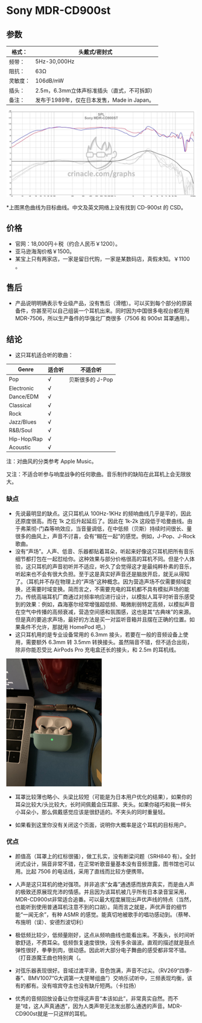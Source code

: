 # Sony MDR-CD900st

## 参数

| 格式：   | 头戴式/密封式         |
| ------- | -------------------------------- |
| 频带：   | 5Hz-30,000Hz                        |
| 阻抗：   | 63Ω                                   |
| 灵敏度：   | 106dB/mW                           |
| 插头：   | 2.5m，6.3mm立体声标准插头（直式，不可拆卸） |
| 备注：   | 发布于1989年，仅在日本发售，Made in Japan。   |

![img](MDR-CD900st使用体验.assets/CD900ST.jpg)

\*上图黑色曲线为目标曲线。中文及英文网络上没有找到 CD-900st 的 CSD。

## 价格

* 官网：18,000円＋税（约合人民币￥1200）。
* 亚马逊海淘价格￥1500。
* 某宝上只有两家店，一家是留日代购，一家是某数码店，真假未知。￥1100 。

## 售后

* 产品说明明确表示专业级产品，没有售后（滑稽）。可以买到每个部分的原装备件，你甚至可以自己组装一个耳机出来。同时因为中国很多电视台都在用 MDR-7506，所以生产备件的华强北厂商很多（7506 和 900st 耳罩通用）。

## 结论

* 这只耳机适合听的歌曲：

| Genre       | 适合听 | 不适合听         |
| ----------- | ------ | ---------------- |
| Pop         | √      | 贝斯很多的 J-Pop |
| Electronic  | √      |                  |
| Dance/EDM   | √      |                  |
| Classical   | √      |                  |
| Rock        | √      |                  |
| Jazz/Blues  | √      |                  |
| R&B/Soul    | √      |                  |
| Hip-Hop/Rap | √      |                  |
| Acoustic    | √      |                  |

注：对曲风的分类参考 Apple Music。

又注：不适合听参与响度战争的任何歌曲。音乐制作的缺陷在此耳机上会无限放大。

### 缺点

* 先说最明显的缺点。这只耳机从 100Hz-1KHz 的频响曲线几乎是平的，因此还原度很高。而在 1k 之后升起延后了。因此在 1k-2k 这段低于哈曼曲线。由于弗莱彻-门森等响效应，当音量调低，在中低频（贝斯）持续时间很长、量很多的曲风上，声音不讨喜，会有“糊在一起”的感觉。例如，J-Pop、J-Rock歌曲。
* 没有“声场”。人声、低音、乐器都贴着耳朵，听起来好像这只耳机把所有音乐细节都打包在一起怼给你。这种效果与部分价格很高的耳机不同。但是个人体验，这只耳机的声音初听并不适应，听久了会觉得这才是最纯粹朴素的音乐，听起来也不会有很大负担。至于这是真实好声音还是脑放开启，就无从得知了。（耳机并不存在物理上的“声场”这种概念。因为营造声场不仅需要频域变换，还需要时域变换。简而言之，不需要充电的耳机都不具有模拟声场的能力。传统高端耳机厂商通过对频率响应进行设计，以模拟人耳平时听音乐感受到的效果：例如，森海塞尔经常增强超低频、略微削弱特定高频，以模拟声音在空气中传播的高频衰减，营造空间感和氛围感，这也是其“古典味”的来源。但是真的要追求声场，最好的方法是买一对监听音箱并且摆在正确的位置。如果条件不允许，那就用 HomePod 吧。）
* 这只耳机用的是专业设备常用的 6.3mm 接头，若要在一般的音频设备上使用，需要额外 6.3mm 转 3.5mm 转换接头。虽然隔音不错，但不适合出街，除非你能忍受比 AirPods Pro 充电盒还长的接头，和 2.5m 的耳机线。

<img src="MDR-CD900st使用体验.assets/8F42BBD0-022A-4287-9ADD-AA71AE58307A_1_102_o.jpeg" alt="8F42BBD0-022A-4287-9ADD-AA71AE58307A_1_102_o" style="zoom:33%;" />

* 耳罩比较薄也略小、头梁比较短（可能是为日本用户优化的结果），如果你的耳朵比较大/头比较大，长时间佩戴会压耳廓、夹头。如果你碰巧和我一样头小耳朵小，那么佩戴感觉应该是很舒适的。不夹头的同时重量轻。

* 如果看到这里你没有关闭这个页面，说明你大概率是这个耳机的目标用户。

### 优点

* 颜值高（耳罩上的红标很骚），做工扎实，没有断梁问题（SRH840 有）。全封闭式设计，隔音非常不错，在正常听歌音量基本没有音频泄露，图书馆也可以用。比起 7506 的电话线，采用了直线而比较方便携带。

* 人声是这只耳机的绝对强项。并非追求“女毒”通透感而放弃真实，而是由人声的极致还原展现充沛的情感。并且因为该耳机被几乎所有日本录音室采用，MDR-CD900st非常适合追番。可以最大程度展现出声优声线的特点（当然，也能听到使用普通耳机注意不到的口胡）。简而言之就是，声优声音的细节能“一闻无余”，有种 ASMR 的感觉。能真切地被歌手的唱功感动到。（蔡琴、布施明（误）、安德烈波切利）
* 极低频比较少，低频量刚好，这点从频响曲线也能看出来。不轰头，长时间听歌舒适，不费耳朵。低频恢复速度很快，没有多余谐波。直观的描述就是鼓点弹性很好，拳拳到肉，很动感。因此听大部分电子舞曲的感受都非常不错。（打音游魔王曲也特别爽（。
* 对弦乐器表现很好。音域过渡平滑，音色饱满，声音不过尖。（RV269“四季-春”、BMV1007“G大调第一大提琴组曲”）交响乐试听中，三频表现均衡，该有的都有。没有喧宾夺主也没有缺斤短两。（卡拉扬）
* 优秀的音频回放设备让你觉得这声音“本该如此”，非常真实自然。而不是“哇，这人声真通透”，因为人类声带无法发出那么通透的声音。MDR-CD900st就是一只这样的耳机。
